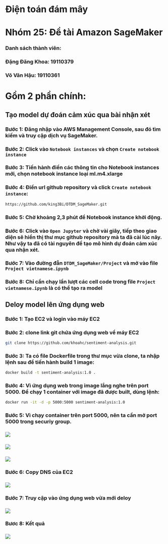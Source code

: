 # Điện toán đám mây
# Nhóm 25: Đề tài Amazon SageMaker
### Danh sách thành viên:
### Đặng Đăng Khoa: 19110379
### Võ Văn Hậu: 19110361

# Gồm 2 phần chính:
## Tạo model dự đoán cảm xúc qua bài nhận xét
### Bước 1: Đăng nhập vào AWS Management Console, sau đó tìm kiếm và truy cập dịch vụ SageMaker.
### Bước 2: Click vào ``Notebook instances`` và chọn ``Create notebook instance`` 
### Bước 3: Tiến hành điền các thông tin cho Notebook instances mới, chọn notebook instance loại ml.m4.xlarge
### Bước 4: Điền url github repository và click ``Create notebook instance``:
```bash
https://github.com/king3Bi/DTDM_SageMaker.git
```
### Bước 5: Chờ khoảng 2,3 phút để Notebook instance khởi động.
### Bước 6: Click vào ``Open Jupyter`` và chờ vài giây, tiếp theo giao diện sẽ hiển thị thư mục github repository mà ta đã cài lúc nãy. Như vậy ta đã có tài nguyên để tạo mô hình dự đoán cảm xúc qua nhận xét.
### Bước 7: Vào đường đẫn ``DTDM_SageMaker/Project`` và mở vào file ``Project vietnamese.ipynb``
### Bước 8: Chỉ cần chạy lần lượt các cell code trong file `Project vietnamese.ipynb` là có thể tạo ra model

## Deloy model lên ứng dụng web
### Bước 1: Tạo EC2 và login vào máy EC2
### Bước 2: clone link git chứa ứng dụng web về máy EC2
```bash
git clone https://github.com/khoahc/sentiment-analysis.git
```
### Bước 3: Ta có file Dockerfile trong thư mục vừa clone, ta nhập lệnh sau để tiến hành build 1 image:
``` bash
docker build -t sentiment-analysis:1.0 .
```
### Bước 4: Vì ứng dụng web trong image lắng nghe trên port 5000. Để chạy 1 container với image đã được built, dùng lệnh: 
```bash
docker run -it -d -p 5000:5000 sentiment-analysis:1.0
```
### Bước 5:	Vì chạy container trên port 5000, nên ta cần mở port 5000 trong securiy group.
### <img src="Project/1.PNG">
### <img src="Project/2.PNG">
### <img src="Project/3.PNG">
### Bước 6: Copy DNS của EC2
### <img src="Project/4.PNG">
### Bước 7: Truy cập vào ứng dụng web vừa mới deloy
### <img src="Project/5.PNG">
### Bươc 8: Kết quả
### <img src="Project/6.PNG">
